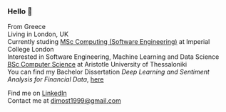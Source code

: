 ### Hello 👋


From Greece <br />
Living in London, UK <br />
Currently studing <a href="https://www.imperial.ac.uk/study/pg/computing/software-engineering/">MSc Computing (Software Engineering)</a> at Imperial College London <br />
Interested in Software Engineering, Machine Learning and Data Science <br />
<a href="https://www.csd.auth.gr/en/">BSc Computer Science</a> at Aristotle University of Thessaloniki <br />
You can find my Bachelor Dissertation <em>Deep Learning and Sentiment Analysis for Financial Data</em>, 
<a href="https://raw.githubusercontent.com/dimostht/dimostht/main/Thesis%20Tsormpatzoudis_Dimosthenis.pdf" target="_blank">here</a>


Find me on <a href="https://www.linkedin.com/in/dimosthenis-tsormpatzoudis/" target="_blank">LinkedIn</a> <br />
Contact me at dimost1999@gmail.com

<!--
**dimostht/dimostht** is a ✨ _special_ ✨ repository because its `README.md` (this file) appears on your GitHub profile.

Here are some ideas to get you started:

- 🔭 I’m currently working on ...
- 🌱 I’m currently learning ...
- 👯 I’m looking to collaborate on ...
- 🤔 I’m looking for help with ...
- 💬 Ask me about ...
- 📫 How to reach me: ...
- 😄 Pronouns: ...
- ⚡ Fun fact: ...
-->
